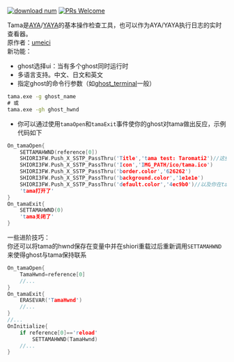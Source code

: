 [![download num](https://img.shields.io/github/downloads/nikolat/tama/total)](https://github.com/nikolat/tama/releases/latest)
[![PRs Welcome](https://img.shields.io/badge/PRs-welcome-brightgreen.svg)](http://makeapullrequest.com)


Tama是[AYA]( http://umeici.onjn.jp/ )/[YAYA]( https://github.com/ponapalt/yaya-shiori )的基本操作检查工具，也可以作为AYA/YAYA执行日志的实时查看器。  
原作者：[umeici](http://umeici.onjn.jp/)  
新功能：  
- ghost选择ui：当有多个ghost同时运行时  
- 多语言支持。中文、日文和英文  
- 指定ghost的命令行参数（如[ghost_terminal](https://github.com/Taromati2/ghost_terminal)一般）  
```bat
tama.exe -g ghost_name
# 或
tama.exe -gh ghost_hwnd
```
- 你可以通过使用`tamaOpen`和`tamaExit`事件使你的ghost对tama做出反应，示例代码如下  
```c
On_tamaOpen{
	SETTAMAHWND(reference[0])
	SHIORI3FW.Push_X_SSTP_PassThru('Title','tama test: Taromati2')//这些设置都是可选的
	SHIORI3FW.Push_X_SSTP_PassThru('Icon','IMG_PATH/ico/tama.ico')
	SHIORI3FW.Push_X_SSTP_PassThru('border.color','626262')
	SHIORI3FW.Push_X_SSTP_PassThru('background.color','1e1e1e')
	SHIORI3FW.Push_X_SSTP_PassThru('default.color','4ec9b0')//以及你在tama.txt中可以找到的任何其他设置。
	'tama打开了'
}
On_tamaExit{
	SETTAMAHWND(0)
	'tama关闭了'
}
```
一些进阶技巧：  
你还可以将tama的hwnd保存在变量中并在shiori重载过后重新调用`SETTAMAHWND`来使得ghost与tama保持联系  
```c
On_tamaOpen{
	TamaHwnd=reference[0]
	//...
}
On_tamaExit{
	ERASEVAR('TamaHwnd')
	//...
}
//...
OnInitialize{
	if reference[0]=='reload'
		SETTAMAHWND(TamaHwnd)
	//...
}

```
